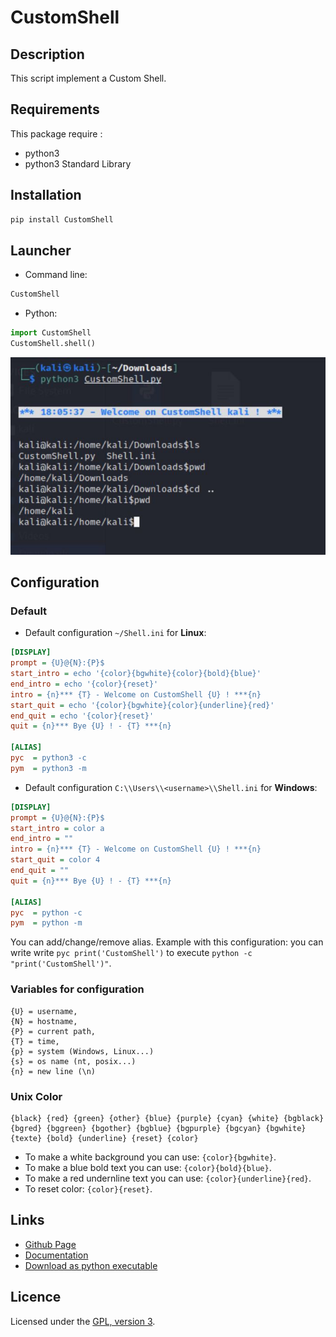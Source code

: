 # CustomShell

## Description
This script implement a Custom Shell.

## Requirements
This package require :
 - python3
 - python3 Standard Library

## Installation
```bash
pip install CustomShell
```

## Launcher

 - Command line:
 ```bash
 CustomShell
 ```

 - Python:
 ```python
 import CustomShell
 CustomShell.shell()
 ```

 ![Demonstration Picture - ./demo.JPG](./demo.JPG)

## Configuration

### Default

 - Default configuration `~/Shell.ini` for **Linux**:
 ```ini
 [DISPLAY]
 prompt = {U}@{N}:{P}$
 start_intro = echo '{color}{bgwhite}{color}{bold}{blue}'
 end_intro = echo '{color}{reset}'
 intro = {n}*** {T} - Welcome on CustomShell {U} ! ***{n}
 start_quit = echo '{color}{bgwhite}{color}{underline}{red}'
 end_quit = echo '{color}{reset}'
 quit = {n}*** Bye {U} ! - {T} ***{n}

 [ALIAS]
 pyc  = python3 -c 
 pym  = python3 -m 


 ```
 - Default configuration `C:\\Users\\<username>\\Shell.ini` for **Windows**:
 ```ini
 [DISPLAY]
 prompt = {U}@{N}:{P}$
 start_intro = color a
 end_intro = ""
 intro = {n}*** {T} - Welcome on CustomShell {U} ! ***{n}
 start_quit = color 4
 end_quit = ""
 quit = {n}*** Bye {U} ! - {T} ***{n}

 [ALIAS]
 pyc  = python -c 
 pym  = python -m 


 ```

 You can add/change/remove alias.
 Example with this configuration: you can write write `pyc print('CustomShell')` to execute `python -c "print('CustomShell')"`.

### Variables for configuration

```
{U} = username,
{N} = hostname,
{P} = current path,
{T} = time,
{p} = system (Windows, Linux...)
{s} = os name (nt, posix...)
{n} = new line (\n)
```

### Unix Color

```
{black} {red} {green} {other} {blue} {purple} {cyan} {white} {bgblack} {bgred} {bggreen} {bgother} {bgblue} {bgpurple} {bgcyan} {bgwhite} {texte} {bold} {underline} {reset} {color}
```

 - To make a white background you can use: `{color}{bgwhite}`.
 - To make a blue bold text you can use: `{color}{bold}{blue}`.
 - To make a red undernline text you can use: `{color}{underline}{red}`.
 - To reset color: `{color}{reset}`.

## Links
 - [Github Page](https://github.com/mauricelambert/CustomShell)
 - [Documentation](https://mauricelambert.github.io/info/python/code/CustomShell.html)
 - [Download as python executable](https://mauricelambert.github.io/info/python/code/CustomShell.pyz)

## Licence
Licensed under the [GPL, version 3](https://www.gnu.org/licenses/).
